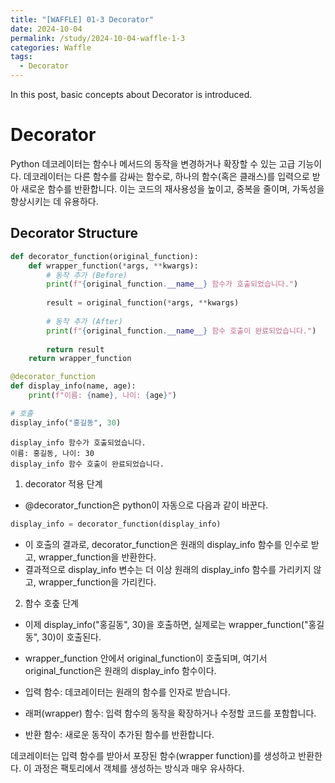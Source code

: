 ```yaml
---
title: "[WAFFLE] 01-3 Decorator"
date: 2024-10-04
permalink: /study/2024-10-04-waffle-1-3
categories: Waffle
tags:
  - Decorator
---
```


In this post, basic concepts about Decorator is introduced. 

# Decorator
Python 데코레이터는 함수나 메서드의 동작을 변경하거나 확장할 수 있는 고급 기능이다. 데코레이터는 다른 함수를 감싸는 함수로, 하나의 함수(혹은 클래스)를 입력으로 받아 새로운 함수를 반환합니다. 이는 코드의 재사용성을 높이고, 중복을 줄이며, 가독성을 향상시키는 데 유용하다.

## Decorator Structure
```python
def decorator_function(original_function):
    def wrapper_function(*args, **kwargs):
        # 동작 추가 (Before)
        print(f"{original_function.__name__} 함수가 호출되었습니다.")
        
        result = original_function(*args, **kwargs)
        
        # 동작 추가 (After)
        print(f"{original_function.__name__} 함수 호출이 완료되었습니다.")
        
        return result
    return wrapper_function

@decorator_function
def display_info(name, age):
    print(f"이름: {name}, 나이: {age}")

# 호출
display_info("홍길동", 30)
```

```console
display_info 함수가 호출되었습니다.
이름: 홍길동, 나이: 30
display_info 함수 호출이 완료되었습니다.
```

1. decorator 적용 단계
- @decorator_function은 python이 자동으로 다음과 같이 바꾼다.
```python
display_info = decorator_function(display_info)
```
- 이 호출의 결과로, decorator_function은 원래의 display_info 함수를 인수로 받고, wrapper_function을 반환한다.
- 결과적으로 display_info 변수는 더 이상 원래의 display_info 함수를 가리키지 않고, wrapper_function을 가리킨다.

2. 함수 호춮 단계
- 이제 display_info("홍길동", 30)을 호출하면, 실제로는 wrapper_function("홍길동", 30)이 호출된다.
- wrapper_function 안에서 original_function이 호출되며, 여기서 original_function은 원래의 display_info 함수이다.

- 입력 함수: 데코레이터는 원래의 함수를 인자로 받습니다.
- 래퍼(wrapper) 함수: 입력 함수의 동작을 확장하거나 수정할 코드를 포함합니다.
- 반환 함수: 새로운 동작이 추가된 함수를 반환합니다.

데코레이터는 입력 함수를 받아서 포장된 함수(wrapper function)를 생성하고 반환한다. 이 과정은 팩토리에서 객체를 생성하는 방식과 매우 유사하다.
